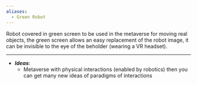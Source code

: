 ```yaml
---
aliases:
  - Green Robot
---
```

Robot covered in green screen to be used in the metaverse for moving real objects, the green screen allows an easy replacement of the robot image, it can be invisible to the eye of the beholder (wearing a VR headset).

----
- ***Ideas***:
	- Metaverse with physical interactions (enabled by robotics) then you can get many new ideas of paradigms of interactions